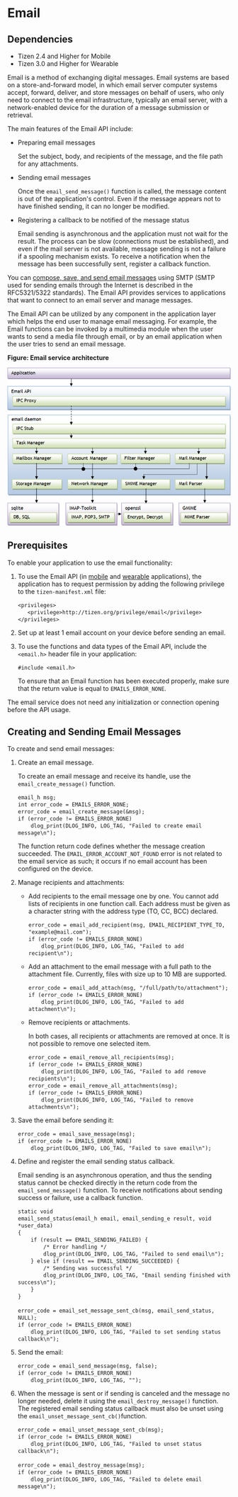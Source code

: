 # Email
## Dependencies
- Tizen 2.4 and Higher for Mobile
- Tizen 3.0 and Higher for Wearable

Email is a method of exchanging digital messages. Email systems are based on a store-and-forward model, in which email server computer systems accept, forward, deliver, and store messages on behalf of users, who only need to connect to the email infrastructure, typically an email server, with a network-enabled device for the duration of a message submission or retrieval.

The main features of the Email API include:

- Preparing email messages

  Set the subject, body, and recipients of the message, and the file path for any attachments.

- Sending email messages

  Once the `email_send_message()` function is called, the message content is out of the application's control. Even if the message appears not to have finished sending, it can no longer be modified.

- Registering a callback to be notified of the message status

  Email sending is asynchronous and the application must not wait for the result. The process can be slow (connections must be established), and even if the mail server is not available, message sending is not a failure if a spooling mechanism exists. To receive a notification when the message has been successfully sent, register a callback function.

You can [compose, save, and send email messages](#creatingmail) using SMTP (SMTP used for sending emails through the Internet is described in the RFC5321/5322 standards). The Email API provides services to applications that want to connect to an email server and manage messages.

The Email API can be utilized by any component in the application layer which helps the end user to manage email messaging. For example, the Email functions can be invoked by a multimedia module when the user wants to send a media file through email, or by an email application when the user tries to send an email message.

**Figure: Email service architecture**

![Email service architecture](./media/email_architecture.png)

## Prerequisites

To enable your application to use the email functionality:

1. To use the Email API (in [mobile](../../../../org.tizen.native.mobile.apireference/group__CAPI__MESSAGING__EMAIL__MODULE.html) and [wearable](../../../../org.tizen.native.wearable.apireference/group__CAPI__MESSAGING__EMAIL__MODULE.html) applications), the application has to request permission by adding the following privilege to the `tizen-manifest.xml` file:

   ```
   <privileges>
      <privilege>http://tizen.org/privilege/email</privilege>
   </privileges>
   ```

2. Set up at least 1 email account on your device before sending an email.

3. To use the functions and data types of the Email API, include the `<email.h>` header file in your application:

   ```
   #include <email.h>
   ```

   To ensure that an Email function has been executed properly, make sure that the return value is equal to `EMAILS_ERROR_NONE`.

The email service does not need any initialization or connection opening before the API usage.

## Creating and Sending Email Messages

To create and send email messages:

1. Create an email message.

   To create an email message and receive its handle, use the `email_create_message()` function.

   ```
   email_h msg;
   int error_code = EMAILS_ERROR_NONE;
   error_code = email_create_message(&msg);
   if (error_code != EMAILS_ERROR_NONE)
       dlog_print(DLOG_INFO, LOG_TAG, "Failed to create email message\n");
   ```

   The function return code defines whether the message creation succeeded. The `EMAIL_ERROR_ACCOUNT_NOT_FOUND` error is not related to the email service as such; it occurs if no email account has been configured on the device.

2. Manage recipients and attachments:

   - Add recipients to the email message one by one. You cannot add lists of recipients in one function call. Each address must be given as a character string with the address type (TO, CC, BCC) declared.

     ```
     error_code = email_add_recipient(msg, EMAIL_RECIPIENT_TYPE_TO, "example@mail.com");
     if (error_code != EMAILS_ERROR_NONE)
         dlog_print(DLOG_INFO, LOG_TAG, "Failed to add recipient\n");
     ```

   - Add an attachment to the email message with a full path to the attachment file. Currently, files with size up to 10 MB are supported.

     ```
     error_code = email_add_attach(msg, "/full/path/to/attachment");
     if (error_code != EMAILS_ERROR_NONE)
         dlog_print(DLOG_INFO, LOG_TAG, "Failed to add attachment\n");
     ```

   - Remove recipients or attachments.

     In both cases, all recipients or attachments are removed at once. It is not possible to remove one selected item.

     ```
     error_code = email_remove_all_recipients(msg);
     if (error_code != EMAILS_ERROR_NONE)
         dlog_print(DLOG_INFO, LOG_TAG, "Failed to add remove recipients\n");
     error_code = email_remove_all_attachments(msg);
     if (error_code != EMAILS_ERROR_NONE)
         dlog_print(DLOG_INFO, LOG_TAG, "Failed to remove attachments\n");
     ```

3. Save the email before sending it:

   ```
   error_code = email_save_message(msg);
   if (error_code != EMAILS_ERROR_NONE)
       dlog_print(DLOG_INFO, LOG_TAG, "Failed to save email\n");
   ```

4. Define and register the email sending status callback.

   Email sending is an asynchronous operation, and thus the sending status cannot be checked directly in the return code from the `email_send_message()` function. To receive notifications about sending success or failure, use a callback function.

   ```
   static void
   email_send_status(email_h email, email_sending_e result, void *user_data)
   {
       if (result == EMAIL_SENDING_FAILED) {
           /* Error handling */
           dlog_print(DLOG_INFO, LOG_TAG, "Failed to send email\n");
       } else if (result == EMAIL_SENDING_SUCCEEDED) {
           /* Sending was successful */
           dlog_print(DLOG_INFO, LOG_TAG, "Email sending finished with success\n");
       }
   }

   error_code = email_set_message_sent_cb(msg, email_send_status, NULL);
   if (error_code != EMAILS_ERROR_NONE)
       dlog_print(DLOG_INFO, LOG_TAG, "Failed to set sending status callback\n");
   ```

5. Send the email:

   ```
   error_code = email_send_message(msg, false);
   if (error_code != EMAILS_ERROR_NONE)
       dlog_print(DLOG_INFO, LOG_TAG, "");
   ```

6. When the message is sent or if sending is canceled and the message no longer needed, delete it using the `email_destroy_message()` function. The registered email sending status callback must also be unset using the `email_unset_message_sent_cb()`function.

   ```
   error_code = email_unset_message_sent_cb(msg);
   if (error_code != EMAILS_ERROR_NONE)
       dlog_print(DLOG_INFO, LOG_TAG, "Failed to unset status callback\n");

   error_code = email_destroy_message(msg);
   if (error_code != EMAILS_ERROR_NONE)
       dlog_print(DLOG_INFO, LOG_TAG, "Failed to delete email message\n");
   ```